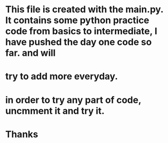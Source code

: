 # This file is created with the main.py. It contains some python practice code from basics to intermediate, I have pushed the day one code so far. and will
# try to add more everyday. 

# in order to try any part of code, uncmment it and try it. 

# Thanks

